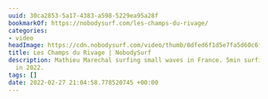 ```yaml
---
uuid: 30ca2853-5a17-4383-a598-5229ea95a28f
bookmarkOf: https://nobodysurf.com/les-champs-du-rivage/
categories:
- video
headImage: https://cdn.nobodysurf.com/video/thumb/0dfed6f1d5e7fa5d60c6f79ae21a20b7.png
title: Les Champs du Rivage | NobodySurf
description: Mathieu Marechal surfing small waves in France. 5min surfing edit filmed
  in 2022.
tags: []
date: 2022-02-27 21:04:58.778520745 +00:00
---
```

